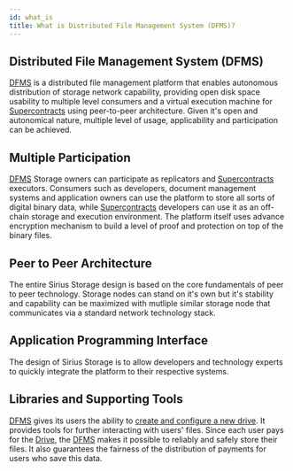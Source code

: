 ```yaml
---
id: what_is
title: What is Distributed File Management System (DFMS)?
---
```


## Distributed File Management System (DFMS)

[DFMS](what_is.md) is a distributed file management platform that enables autonomous distribution of storage network capability, providing open disk space usability to multiple level consumers and a virtual execution machine for [Supercontracts]() using peer-to-peer architecture. Given it's open and autonomical nature, multiple level of usage, applicability and participation can be achieved.

## Multiple Participation
[DFMS](what_is.md) Storage owners can participate as replicators and [Supercontracts]() executors. Consumers such as developers, document management systems and application owners can use the platform to store all sorts of digital binary data, while [Supercontracts]() developers can use it as an off-chain storage and execution environment. The platform itself uses advance encryption mechanism to build a level of proof and protection on top of the binary files.

## Peer to Peer Architecture
The entire Sirius Storage design is based on the core fundamentals of peer to peer technology. Storage nodes can stand on it's own but it's stability and capability can be maximized with mutliple similar storage node that communicates via a standard network technology stack.

## Application Programming Interface
The design of Sirius Storage is to allow developers and technology experts to quickly integrate the platform to their respective systems. 

## Libraries and Supporting Tools

[DFMS](what_is.md) gives its users the ability to [create and configure a new drive](../guides/contract/compose.md). It provides tools for further interacting with users' files. Since each user pays for the [Drive](../built_in_features/drive/overview.md), the [DFMS](what_is.md) makes it possible to reliably and safely store their files. It also guarantees the fairness of the distribution of payments for users who save this data.